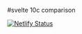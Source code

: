 #svelte 10c comparison

[![Netlify Status](https://api.netlify.com/api/v1/badges/30716caf-ad67-453b-b97b-285932176ed8/deploy-status)](https://app.netlify.com/sites/svelte-10c-comparison/deploys)
